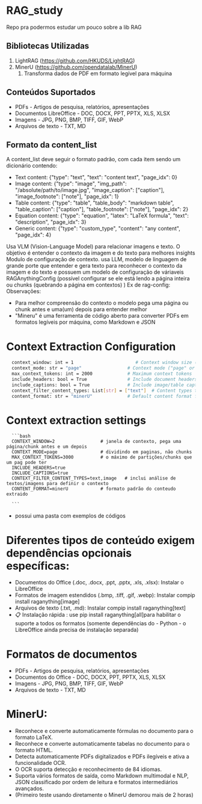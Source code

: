 # RAG_study
Repo pra podermos estudar um pouco sobre a lib RAG

## Bibliotecas Utilizadas

1. LightRAG (https://github.com/HKUDS/LightRAG)
2. MinerU (https://github.com/opendatalab/MinerU)
   1. Transforma dados de PDF em formato legível para máquina

## Conteúdos Suportados

- PDFs - Artigos de pesquisa, relatórios, apresentações
- Documentos LibreOffice - DOC, DOCX, PPT, PPTX, XLS, XLSX
- Imagens - JPG, PNG, BMP, TIFF, GIF, WebP
- Arquivos de texto - TXT, MD

## Formato da content_list

A content_list deve seguir o formato padrão, com cada item sendo um dicionário contendo:

- Text content: {"type": "text", "text": "content text", "page_idx": 0}
- Image content: {"type": "image", "img_path": "/absolute/path/to/image.jpg", "image_caption": ["caption"], "image_footnote": ["note"], "page_idx": 1}
- Table content: {"type": "table", "table_body": "markdown table", "table_caption": ["caption"], "table_footnote": ["note"], "page_idx": 2}
- Equation content: {"type": "equation", "latex": "LaTeX formula", "text": "description", "page_idx": 3}
- Generic content: {"type": "custom_type", "content": "any content", "page_idx": 4}

Usa VLM (Vision-Language Model) para relacionar imagens e texto. O objetivo é entender o contexto da imagem e do texto para melhores insights
Modulo de configuração de contexto. usa LLM, modelo de linguagem de grande porte que entender e gera texto para reconhecer o contexto da imagem e do texto e possuem  um modelo de configuração de váriaveis RAGAnythingConfig (possível configurar se ele está lendo a página inteira ou chunks (quebrando a página em contextos) )
Ex de rag-config:
Observações:
- Para melhor compreensão do contexto o modelo pega uma página ou chunk antes e uma(um) depois para entender melhor
- "Mineru" é uma ferramenta de código aberto para converter PDFs em formatos legíveis por máquina, como Markdown e JSON

# Context Extraction Configuration
 ```bash
   context_window: int = 1                       # Context window size (pages/chunks)
   context_mode: str = "page"                 # Context mode ("page" or "chunk")
   max_context_tokens: int = 2000             # Maximum context tokens
   include_headers: bool = True               # Include document headers
   include_captions: bool = True              # Include image/table captions
   context_filter_content_types: List[str] = ["text"]  # Content types to include
   content_format: str = "minerU"             # Default content format for context extraction
   ```
# Context extraction settings
      ```bash
      CONTEXT_WINDOW=2                 # janela de contexto, pega uma página/chunk antes e um depois
      CONTEXT_MODE=page                # dividindo em paginas, não chunks
      MAX_CONTEXT_TOKENS=3000          # o máximo de partições/chunks que um pag pode ter
      INCLUDE_HEADERS=true
      INCLUDE_CAPTIONS=true
      CONTEXT_FILTER_CONTENT_TYPES=text,image   # inclui análise de textos/imagens para definir o contexto
      CONTENT_FORMAT=minerU            # formato padrão do conteudo extraido

      ```

- possui uma pasta com exemplos de códigos

# Diferentes tipos de conteúdo exigem dependências opcionais específicas:
- Documentos do Office (.doc, .docx, .ppt, .pptx, .xls, .xlsx): Instalar o LibreOffice
- Formatos de imagem estendidos (.bmp, .tiff, .gif, .webp): Instalar compip install raganything[image]
- Arquivos de texto (.txt, .md): Instalar compip install raganything[text]
- 📋 Instalação rápida : use pip install raganything[all]para habilitar o suporte a todos os formatos (somente dependências do - Python - o LibreOffice ainda precisa de instalação separada)

# Formatos de documentos
- PDFs - Artigos de pesquisa, relatórios, apresentações
- Documentos do Office - DOC, DOCX, PPT, PPTX, XLS, XLSX
- Imagens - JPG, PNG, BMP, TIFF, GIF, WebP
- Arquivos de texto - TXT, MD

# MinerU:
- Reconhece e converte automaticamente fórmulas no documento para o formato LaTeX.
- Reconhece e converte automaticamente tabelas no documento para o formato HTML.
- Detecta automaticamente PDFs digitalizados e PDFs ilegíveis e ativa a funcionalidade OCR.
- O OCR suporta detecção e reconhecimento de 84 idiomas.
- Suporta vários formatos de saída, como Markdown multimodal e NLP, JSON classificado por ordem de leitura e formatos intermediários avançados.
- (Primeiro teste usando diretamente o MinerU demorou mais de 2 horas)



